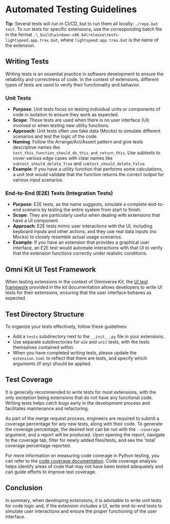 # Automated Testing Guidelines

**Tip**: Several tests will run in CI/CD, but to run them all locally: `./repo.bat test`. To run tests for specific
extensions, use the corresponding batch file in the
format `.\_build\windows-x86_64\release\tests-lightspeed.app.trex.bat`, where `lightspeed.app.trex.bat` is the name of
the extension.

## Writing Tests

Writing tests is an essential practice in software development to ensure the reliability and correctness of code. In the
context of extensions, different types of tests are used to verify their functionality and behavior.

### Unit Tests

- **Purpose**: Unit tests focus on testing individual units or components of code in isolation to ensure they work as
  expected.
- **Scope**: These tests are used when there is no user interface (UI) involved or when testing new utility functions.
- **Approach**: Unit tests often use fake data (Mocks) to simulate different scenarios and test the logic of the code.
- **Naming**: Follow the Arrange/Act/Assert pattern and give tests descriptive names
  like `test_this_function_should_do_this_and_return_this`. Use subtests to cover various edge cases with clear names
  like `subtest_should_delete_True` and `subtest_should_delete_False`.
- **Example**: If you have a utility function that performs some calculations, a unit test would validate that the
  function returns the correct output for various input scenarios.

### End-to-End (E2E) Tests (Integration Tests)

- **Purpose**: E2E tests, as the name suggests, simulate a complete end-to-end scenario by testing the entire system
  from start to finish.
- **Scope**: They are particularly useful when dealing with extensions that have a UI component.
- **Approach**: E2E tests mimic user interactions with the UI, including keyboard inputs and other actions, and they use
  real data inputs (no Mocks) to closely resemble actual usage scenarios.
- **Example**: If you have an extension that provides a graphical user interface, an E2E test would automate
  interactions with that UI to verify that the extension functions correctly under realistic conditions.

## Omni Kit UI Test Framework

When testing extensions in the context of Omniverse Kit,
the [UI test framework](https://docs.omniverse.nvidia.com/kit/docs/kit-manual/latest/guide/testing_exts_python.html#omni-kit-ui-test-writing-ui-tests)
provided in the kit documentation allows developers to write UI tests for their extensions, ensuring that the user
interface behaves as expected.

## Test Directory Structure

To organize your tests effectively, follow these guidelines:

- Add a `tests` subdirectory next to the `__init__.py` file in your extensions.
- Use separate subdirectories for `e2e` and `unit` tests, with the tests themselves contained within.
- When you have completed writing tests, please update the `extension.toml` to reflect that there are tests, and specify
  which arguments (if any) should be applied.

## Test Coverage

It is generally recommended to write tests for most extensions, with the only exception being extensions that do not
have any functional code. Writing tests helps catch bugs early in the development process and facilitates maintenance
and refactoring.

As part of the merge request process, engineers are required to submit a coverage percentage for any new tests, along
with their code. To generate the coverage percentage, the desired test can be run with the `--coverage` argument, and a
report will be produced. Upon opening the report, navigate to the coverage tab, filter for newly added files/tests, and
see the 'total' coverage percentage reported.

For more information on measuring code coverage in Python testing, you can refer to
the [code coverage documentation](https://docs.omniverse.nvidia.com/kit/docs/kit-manual/latest/guide/testing_exts_python.html#tests-code-coverage-python).
Code coverage analysis helps identify areas of code that may not have been tested adequately and can guide efforts to
improve test coverage.

## Conclusion

In summary, when developing extensions, it is advisable to write unit tests for code logic and, if the extension
includes a UI, write end-to-end tests to simulate user interactions and ensure the proper functioning of the user
interface.

